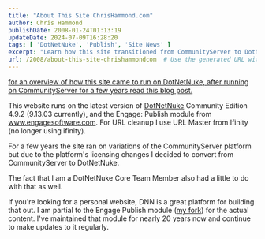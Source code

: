 ```yaml
---
title: "About This Site ChrisHammond.com"
author: Chris Hammond
publishDate: 2008-01-24T01:13:19
updateDate: 2024-07-09T16:28:20
tags: [ 'DotNetNuke', 'Publish', 'Site News' ]
excerpt: "Learn how this site transitioned from CommunityServer to DotNetNuke & benefits of running on the latest version with Engage Publish module."
url: /2008/about-this-site-chrishammondcom  # Use the generated URL with year
---
```

<p><a href="https://www.chrishammond.com/blog/itemid/1045/conversion-process-from-communityserver-to-dotnetn">for an overview of how this site came to run on DotNetNuke, after running on CommunityServer for a few years read this blog post.</a></p>  <p>This website runs on the latest version of <a href="https://www.dotnetnuke.com/">DotNetNuke</a> Community Edition 4.9.2 (9.13.03 currently), and the Engage: Publish module from <a href="https://www.engagesoftware.com">www.engagesoftware.com</a>. For URL&nbsp;cleanup I&nbsp;use URL&nbsp;Master from Ifinity (no longer using ifinity).</p>  <p>For a few years the site ran on variations of the CommunityServer platform but due to the platform&#39;s licensing changes I decided to convert from CommunityServer to DotNetNuke.</p>  <p>The fact that I am a DotNetNuke Core Team Member also had a little to do with that as well.</p>  <p>If you&#39;re looking for a personal website, DNN is a great platform for building that out. I am partial to the Engage Publish module (<a href="https://github.com/ChrisHammond/EngagePublish">my fork</a>) for the actual content. I&#39;ve maintained that module for nearly 20 years now and continue to make updates to it regularly.&nbsp;</p> 

